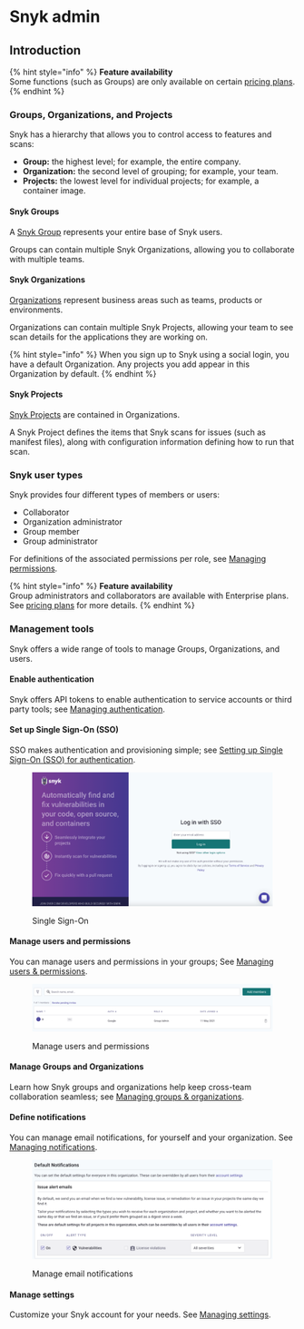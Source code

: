 # Snyk admin

## Introduction

{% hint style="info" %}
**Feature availability**\
Some functions (such as Groups) are only available on certain [pricing plans](https://snyk.io/plans/).
{% endhint %}

### Groups, Organizations, and Projects

Snyk has a hierarchy that allows you to control access to features and scans:

* **Group:** the highest level; for example, the entire company.
* **Organization:** the second level of grouping; for example, your team.
* **Projects:** the lowest level for individual projects; for example, a container image.

#### Snyk Groups

A [Snyk Group](managing-groups-and-organizations/whats-a-snyk-group.md) represents your entire base of Snyk users.

Groups can contain multiple Snyk Organizations, allowing you to collaborate with multiple teams.

#### Snyk Organizations

[Organizations](managing-groups-and-organizations/whats-a-snyk-organization.md) represent business areas such as teams, products or environments.&#x20;

Organizations can contain multiple Snyk Projects, allowing your team to see scan details for the applications they are working on.

{% hint style="info" %}
When you sign up to Snyk using a social login, you have a default Organization. Any projects you add appear in this Organization by default.
{% endhint %}

#### Snyk Projects

[Snyk Projects](./#snyk-projects) are contained in Organizations.

A Snyk Project defines the items that Snyk scans for issues (such as manifest files), along with configuration information defining how to run that scan.

### Snyk user types

Snyk provides four different types of members or users:

* Collaborator
* Organization administrator
* Group member
* Group administrator

For definitions of the associated permissions per role, see [Managing permissions](managing-users-and-permissions/managing-permissions.md#permissions-per-role).

{% hint style="info" %}
**Feature availability**\
Group administrators and collaborators are available with Enterprise plans. See [pricing plans](https://snyk.io/plans/) for more details.
{% endhint %}

### Management tools

Snyk offers a wide range of tools to manage Groups, Organizations, and users.

#### Enable authentication

Snyk offers API tokens to enable authentication to service accounts or third party tools; see [Managing authentication](authentication/).

#### Set up Single Sign-On (SSO)

SSO makes authentication and provisioning simple; see [Setting up Single Sign-On (SSO) for authentication](setting-up-sso-for-authentication/).

<figure><img src="../.gitbook/assets/image (167) (1) (1) (1) (1) (1) (1) (1) (1) (1) (1) (1) (1) (2).png" alt="Single Sign-On"><figcaption><p>Single Sign-On</p></figcaption></figure>

#### Manage users and permissions

You can manage users and permissions in your groups; See [Managing users & permissions](managing-users-and-permissions/).

<figure><img src="../.gitbook/assets/image (370).png" alt="Manage users and permissions"><figcaption><p>Manage users and permissions</p></figcaption></figure>

#### Manage Groups and Organizations

Learn how Snyk groups and organizations help keep cross-team collaboration seamless; see [Managing groups & organizations](managing-groups-and-organizations/).

#### Define notifications

You can manage email notifications, for yourself and your organization. See [Managing notifications](notifications.md).

<figure><img src="../.gitbook/assets/image (283).png" alt="Manage email notifications"><figcaption><p>Manage email notifications</p></figcaption></figure>

#### Manage settings

Customize your Snyk account for your needs. See [Managing settings](managing-settings/).
